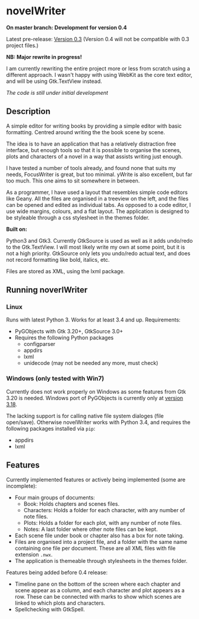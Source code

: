 # novelWriter

**On master branch: Development for version 0.4**

Latest pre-release: [Version 0.3](https://github.com/vkbo/novelWriter/releases/tag/v0.3)
(Version 0.4 will not be compatible with 0.3 project files.)

**NB: Major rewrite in progress!**

I am currently rewriting the entire project more or less from scratch using a different approach.
I wasn't happy with using WebKit as the core text editor, and will be using Gtk.TextView instead.

*The code is still under initial development*

## Description

A simple editor for writing books by providing a simple editor with basic formatting.
Centred around writing the the book scene by scene.

The idea is to have an application that has a relatively distraction free interface, but enough
tools so that it is possible to organise the scenes, plots and characters of a novel in a way
that assists writing just enough.

I have tested a number of tools already, and found none that suits my needs, FocusWriter is great,
but too minimal. yWrite is also excellent, but far too much. This one aims to sit somewhere in
between.

As a programmer, I have used a layout that resembles simple code editors like Geany. All the files
are organised in a treeview on the left, and the files can be opened and edited as individual tabs.
As opposed to a code editor, I use wide margins, colours, and a flat layout. The application is
designed to be styleable through a css stylesheet in the themes folder.

**Built on:**

Python3 and Gtk3. Currently GtkSource is used as well as it adds undo/redo to the Gtk.TextView. I
will most likely write my own at some point, but it is not a high priority. GtkSource only lets
you undo/redo actual text, and does not record formatting like bold, italics, etc.

Files are stored as XML, using the lxml package.

## Running noverlWriter

### Linux

Runs with latest Python 3. Works for at least 3.4 and up. Requirements:

* PyGObjects with Gtk 3.20+, GtkSource 3.0+
* Requires the following Python packages
  * configparser
  * appdirs
  * lxml
  * unidecode (may not be needed any more, must check)

### Windows (only tested with Win7)

Currently does not work properly on Windows as some features from Gtk 3.20 is needed. Windows port
of PyGObjects is currently only at [version 3.18](https://sourceforge.net/projects/pygobjectwin32/).

The lacking support is for calling native file system dialoges (file open/save). Otherwise
novelWriter works with Python 3.4, and requires the following packages installed via `pip`:

  * appdirs
  * lxml

## Features

Currently implemented features or actively being implemented (some are incomplete):

* Four main groups of documents:
  * Book: Holds chapters and scenes files.
  * Characters: Holds a folder for each character, with any number of note files.
  * Plots: Holds a folder for each plot, with any number of note files.
  * Notes: A last folder where other note files can be kept.
* Each scene file under book or chapter also has a box for note taking.
* Files are organised into a project file, and a folder with the same name containing one file
  per document. These are all XML files with file extension `.nwx`.
* The application is themeable through stylesheets in the themes folder.

Features being added before 0.4 release:

* Timeline pane on the bottom of the screen where each chapter and scene appear as a column, and
  each character and plot appears as a row. These can be connected with marks to show which scenes
  are linked to which plots and characters.
* Spellchecking with GtkSpell.